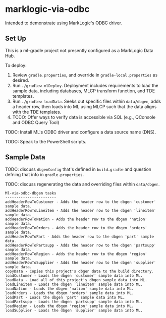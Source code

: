 # marklogic-via-odbc
Intended to demonstrate using MarkLogic's ODBC driver.

## Set Up

This is a ml-gradle project not presently configured as a MarkLogic Data Hub.

To deploy:

1. Review `gradle.properties`, and override in `gradle-local.properties` as desired.
1. Run `./gradlew mlDeploy`.  Deployment includes requirements to load the sample data, including databases, MLCP transform function, and TDE templates.
1. Run `./gradlew loadData`.  Seeks out specific files within `data/dbgen`, adds a header row, then loads into ML using MLCP such that the data aligns with the TDE templates.
1. TODO: Offer ways to verify data is accessible via SQL (e.g., QConsole and ODBC Query Tool)

TODO: Install ML's ODBC driver and configure a data source name (DNS).

TODO: Speak to the PowerShell scripts.

## Sample Data

TODO: discuss `dbgenConfig` that's defined in `build.gradle` and question defning that info in `gradle.properties`.

TODO: discuss regenerating the data and overriding files within `data/dbgen`.

```
Ml-via-odbc-dbgen tasks
-----------------------
addHeaderRowToCustomer - Adds the header row to the dbgen 'customer' sample data.
addHeaderRowToLineitem - Adds the header row to the dbgen 'lineitem' sample data.
addHeaderRowToNation - Adds the header row to the dbgen 'nation' sample data.
addHeaderRowToOrders - Adds the header row to the dbgen 'orders' sample data.
addHeaderRowToPart - Adds the header row to the dbgen 'part' sample data.
addHeaderRowToPartsupp - Adds the header row to the dbgen 'partsupp' sample data.
addHeaderRowToRegion - Adds the header row to the dbgen 'region' sample data.
addHeaderRowToSupplier - Adds the header row to the dbgen 'supplier' sample data.
copyData - Copies this project's dbgen data to the build directory.
loadCustomer - Loads the dbgen 'customer' sample data into ML.
loadData - Load all of this project's dbgen sample data into ML.
loadLineitem - Loads the dbgen 'lineitem' sample data into ML.
loadNation - Loads the dbgen 'nation' sample data into ML.
loadOrders - Loads the dbgen 'orders' sample data into ML.
loadPart - Loads the dbgen 'part' sample data into ML.
loadPartsupp - Loads the dbgen 'partsupp' sample data into ML.
loadRegion - Loads the dbgen 'region' sample data into ML.
loadSupplier - Loads the dbgen 'supplier' sample data into ML.
```
